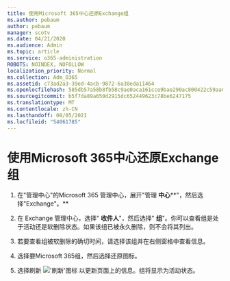 ```yaml
---
title: 使用Microsoft 365中心还原Exchange组
ms.author: pebaum
author: pebaum
manager: scotv
ms.date: 04/21/2020
ms.audience: Admin
ms.topic: article
ms.service: o365-administration
ROBOTS: NOINDEX, NOFOLLOW
localization_priority: Normal
ms.collection: Adm_O365
ms.assetid: c73ad2a3-39ed-4acb-9872-6a38eda11464
ms.openlocfilehash: 585db57a58b8fb58c9ae0aca161cce9bae290ac800422c59aa053ee7f19461fd
ms.sourcegitcommit: b5f7da89a650d2915dc652449623c78be6247175
ms.translationtype: MT
ms.contentlocale: zh-CN
ms.lasthandoff: 08/05/2021
ms.locfileid: "54061785"
---
```

# <a name="restore-a-microsoft-365-group-using-the-exchange-admin-center"></a>使用Microsoft 365中心还原Exchange组

1. 在"管理中心"的Microsoft 365 管理中心，展开"管理 **中心****"，然后选择"Exchange"。**
    
2. 在 Exchange 管理中心，选择" **收件人**"，然后选择" **组**"。你可以查看组是处于活动还是软删除状态。如果该组已被永久删除，则不会将其列出。
    
3. 若要查看组被软删除的确切时间，请选择该组并在右侧窗格中查看信息。
    
4. 选择要Microsoft 365组，然后选择还原图标。
    
5. 选择刷新 !['刷新'图标](media/6464df90-2a91-4c1f-92a6-9a38c7696ac3.gif) 以更新页面上的信息。组将显示为活动状态。 
    

